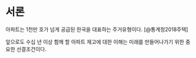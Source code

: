 # 서론

아파트는 1천만 호가 넘게 공급된 한국을 대표하는 주거유형이다. [@통계청2018주택]

앞으로도 수십 년 이상 함께 할 아파트 재고에 대한 이해는 미래를 만들어나가기 위한 중요한 선결조건이다.